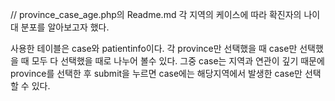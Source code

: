 // province_case_age.php의 Readme.md
각 지역의 케이스에 따라 확진자의 나이대 분포를 알아보고자 했다.

사용한 테이블은 case와 patientinfo이다.
각 province만 선택했을 때 case만 선택했을 때 모두 다 선택했을 때로 나누어 볼수 있다.
그중 case는 지역과 연관이 깊기 때문에 province를 선택한 후 submit을 누르면
case에는 해당지역에서 발생한 case만 선택할 수 있다.

